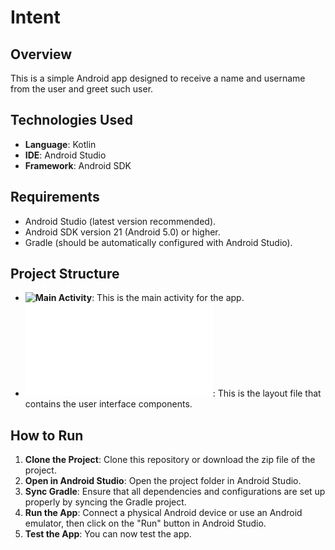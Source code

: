 # Intent

## Overview

This is a simple Android app designed to receive a name and username from the user and greet such user.

## Technologies Used

- **Language**: Kotlin
- **IDE**: Android Studio
- **Framework**: Android SDK

## Requirements

- Android Studio (latest version recommended).
- Android SDK version 21 (Android 5.0) or higher.
- Gradle (should be automatically configured with Android Studio).

## Project Structure

- **![Main Activity](app/src/main/java/com/example/gps_lab/MainActivity.kt)**: This is the main activity for the app.
- **![Layout File](app/src/main/res/layout/activity_main.xml)**: This is the layout file that contains the user interface components.

## How to Run

1. **Clone the Project**: Clone this repository or download the zip file of the project.
2. **Open in Android Studio**: Open the project folder in Android Studio.
3. **Sync Gradle**: Ensure that all dependencies and configurations are set up properly by syncing the Gradle project.
4. **Run the App**: Connect a physical Android device or use an Android emulator, then click on the "Run" button in Android Studio.
5. **Test the App**: You can now test the app.
